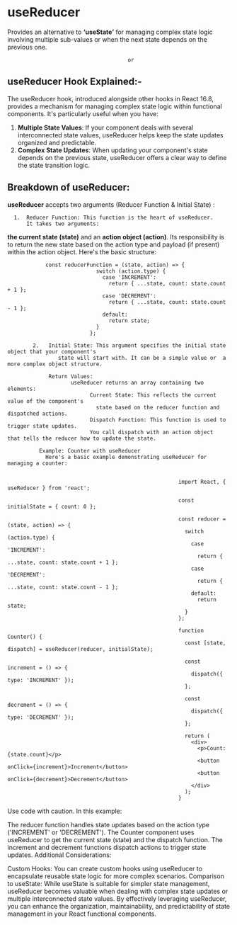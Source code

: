 # useReducer

  Provides an alternative to **‘useState’** for managing complex state logic involving multiple sub-values or when the next state depends on the previous one.

                                          or 

## useReducer Hook Explained:- 
The useReducer hook, introduced alongside other hooks in React 16.8, provides a mechanism for managing complex state logic within functional components. 
It's particularly useful when you have:

   1. **Multiple State Values**: If your component deals with several interconnected state values, 
                    useReducer helps keep the state updates organized and predictable.
   2. **Complex State Updates**: When updating your component's state depends on the previous state,
                    useReducer offers a clear way to define the state transition logic.
                     
## Breakdown of useReducer:
  **useReducer** accepts two arguments (Reducer Function & Initial State) :
                
      1.  Reducer Function: This function is the heart of useReducer. 
          It takes two arguments: 
  **the current state (state)** and an **action object (action)**. 
    Its responsibility is to return the new state based on the action type and payload (if present) within the action object.
    Here's the basic structure:
                  
                const reducerFunction = (state, action) => {
                                switch (action.type) {
                                  case 'INCREMENT':
                                    return { ...state, count: state.count + 1 };
                                  case 'DECREMENT':
                                    return { ...state, count: state.count - 1 };
                                  default:
                                    return state;
                                }
                              };

            2.   Initial State: This argument specifies the initial state object that your component's
                    state will start with. It can be a simple value or  a more complex object structure.
                 
                 Return Values:
                        useReducer returns an array containing two elements:
                              Current State: This reflects the current value of the component's 
                                state based on the reducer function and dispatched actions.
                              Dispatch Function: This function is used to trigger state updates. 
                              You call dispatch with an action object  that tells the reducer how to update the state.

              Example: Counter with useReducer
                Here's a basic example demonstrating useReducer for managing a counter:

                                                          
                                                          import React, { useReducer } from 'react';
                                                          
                                                          const initialState = { count: 0 };
                                                          
                                                          const reducer = (state, action) => {
                                                            switch (action.type) {
                                                              case 'INCREMENT':
                                                                return { ...state, count: state.count + 1 };
                                                              case 'DECREMENT':
                                                                return { ...state, count: state.count - 1 };
                                                              default:
                                                                return state;
                                                            }
                                                          };
                                                          
                                                          function Counter() {
                                                            const [state, dispatch] = useReducer(reducer, initialState);
                                                          
                                                            const increment = () => {
                                                              dispatch({ type: 'INCREMENT' });
                                                            };
                                                          
                                                            const decrement = () => {
                                                              dispatch({ type: 'DECREMENT' });
                                                            };
                                                          
                                                            return (
                                                              <div>
                                                                <p>Count: {state.count}</p>
                                                                <button onClick={increment}>Increment</button>
                                                                <button onClick={decrement}>Decrement</button>
                                                              </div>
                                                            );
                                                          }



                            
Use code with caution.
In this example:

The reducer function handles state updates based on the action type ('INCREMENT' or 'DECREMENT').
The Counter component uses useReducer to get the current state (state) and the dispatch function.
The increment and decrement functions dispatch actions to trigger state updates.
Additional Considerations:

Custom Hooks: You can create custom hooks using useReducer to encapsulate reusable state logic for more complex scenarios.
Comparison to useState: While useState is suitable for simpler state management, useReducer becomes valuable when dealing 
with complex state updates or multiple interconnected state values.
By effectively leveraging useReducer, you can enhance the organization, maintainability, and predictability 
 of state management in your React functional components.

